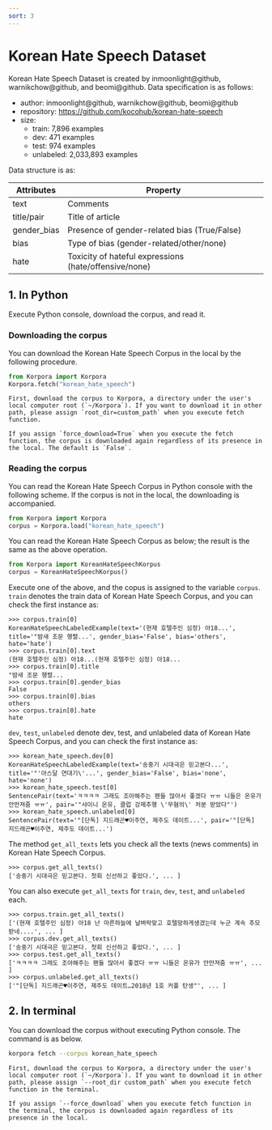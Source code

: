 ```yaml
---
sort: 3
---
```


# Korean Hate Speech Dataset

Korean Hate Speech Dataset is created by inmoonlight@github, warnikchow@github, and beomi@github.
Data specification is as follows:

- author: inmoonlight@github, warnikchow@github, beomi@github
- repository: https://github.com/kocohub/korean-hate-speech
- size:
  - train: 7,896 examples
  - dev: 471 examples
  - test: 974 examples
  - unlabeled: 2,033,893 examples

Data structure is as:

|Attributes|Property|
|---|---|
|text|Comments|
|title/pair|Title of article|
|gender_bias|Presence of gender-related bias (True/False)|
|bias|Type of bias (gender-related/other/none)|
|hate|Toxicity of hateful expressions (hate/offensive/none)|


## 1. In Python

Execute Python console, download the corpus, and read it.

### Downloading the corpus

You can download the Korean Hate Speech Corpus in the local by the following procedure.

```python
from Korpora import Korpora
Korpora.fetch("korean_hate_speech")
```

```note
First, download the corpus to Korpora, a directory under the user's local computer root (`~/Korpora`). If you want to download it in other path, please assign `root_dir=custom_path` when you execute fetch function.
```

```tip
If you assign `force_download=True` when you execute the fetch function, the corpus is downloaded again regardless of its presence in the local. The default is `False`.
```


### Reading the corpus

You can read the Korean Hate Speech Corpus in Python console with the following scheme.
If the corpus is not in the local, the downloading is accompanied.

```python
from Korpora import Korpora
corpus = Korpora.load("korean_hate_speech")
```

You can read the Korean Hate Speech Corpus as below;
the result is the same as the above operation.

```python
from Korpora import KoreanHateSpeechKorpus
corpus = KoreanHateSpeechKorpus()
```

Execute one of the above, and the copus is assigned to the variable `corpus`.
`train` denotes the train data of Korean Hate Speech Corpus, and you can check the first instance as:

```
>>> corpus.train[0]
KoreanHateSpeechLabeledExample(text='(현재 호텔주인 심정) 아18...', title='"밤새 조문 행렬...', gender_bias='False', bias='others', hate='hate')
>>> corpus.train[0].text
(현재 호텔주인 심정) 아18...(현재 호텔주인 심정) 아18...
>>> corpus.train[0].title
"밤새 조문 행렬...
>>> corpus.train[0].gender_bias
False
>>> corpus.train[0].bias
others
>>> corpus.train[0].hate
hate
```

`dev`, `test`, `unlabeled` denote dev, test, and unlabeled data of Korean Hate Speech Corpus, and you can check the first instance as:

```
>>> korean_hate_speech.dev[0]
KoreanHateSpeechLabeledExample(text='송중기 시대극은 믿고본다...', title='"'아스달 연대기\'...', gender_bias='False', bias='none', hate='none')
>>> korean_hate_speech.test[0]
SentencePair(text='ㅋㅋㅋㅋ 그래도 조아해주는 팬들 많아서 좋겠다 ㅠㅠ 니들은 온유가 안만져줌 ㅠㅠ', pair='"샤이니 온유, 클럽 강제추행 \'무혐의\' 처분 받았다"')
>>> korean_hate_speech.unlabeled[0]
SentencePair(text='"[단독] 지드래곤♥이주연, 제주도 데이트...', pair='"[단독] 지드래곤♥이주연, 제주도 데이트...')
```

The method `get_all_texts` lets you check all the texts (news comments) in Korean Hate Speech Corpus.

```
>>> corpus.get_all_texts()
['송중기 시대극은 믿고본다. 첫회 신선하고 좋았다.', ... ]
```

You can also execute `get_all_texts` for `train`, `dev`, `test`, and `unlabeled` each.

```
>>> corpus.train.get_all_texts()
['(현재 호텔주인 심정) 아18 난 마른하늘에 날벼락맞고 호텔망하게생겼는데 누군 계속 추모받네....', ... ]
>>> corpus.dev.get_all_texts()
['송중기 시대극은 믿고본다. 첫회 신선하고 좋았다.', ... ]
>>> corpus.test.get_all_texts()
['ㅋㅋㅋㅋ 그래도 조아해주는 팬들 많아서 좋겠다 ㅠㅠ 니들은 온유가 안만져줌 ㅠㅠ', ... ]
>>> corpus.unlabeled.get_all_texts()
['"[단독] 지드래곤♥이주연, 제주도 데이트…2018년 1호 커플 탄생"', ... ]
```


## 2. In terminal

You can download the corpus without executing Python console.
The command is as below.

```bash
korpora fetch --corpus korean_hate_speech
```

```note
First, download the corpus to Korpora, a directory under the user's local computer root (`~/Korpora`). If you want to download it in other path, please assign `--root_dir custom_path` when you execute fetch function in the terminal.
```

```tip
If you assign `--force_download` when you execute fetch function in the terminal, the corpus is downloaded again regardless of its presence in the local. 
```
